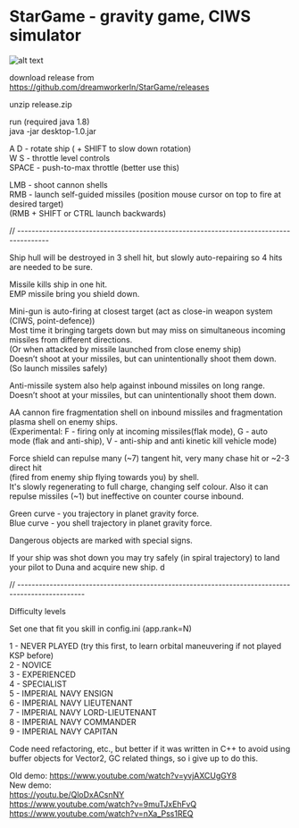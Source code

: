 # StarGame - gravity game, CIWS simulator

![alt text](https://i.ibb.co/mqDpWS4/StarGame.png)

download release from  
https://github.com/dreamworkerln/StarGame/releases

unzip
release.zip 

run (required java 1.8)  
java -jar desktop-1.0.jar  



A D - rotate ship ( + SHIFT to slow down rotation)  
W S - throttle level controls  
SPACE  - push-to-max throttle (better use this)  

LMB - shoot cannon shells  
RMB - launch self-guided missiles (position mouse cursor on top to fire at desired target)  
      (RMB + SHIFT or CTRL launch backwards)  


// ---------------------------------------------------------------------------------------


Ship hull will be destroyed in 3 shell hit, but slowly auto-repairing so 4 hits are needed to be sure.  

Missile kills ship in one hit.  
EMP missile bring you shield down.  

Mini-gun is auto-firing at closest target (act as close-in weapon system (CIWS, point-defence))  
Most time it bringing targets down but may miss on simultaneous incoming missiles from different directions.  
(Or when attacked by missile launched from close enemy ship)  
Doesn’t shoot at your missiles, but can unintentionally shoot them down.  
(So launch missiles safely)  
  
Anti-missile system also help against inbound missiles on long range.  
Doesn’t shoot at your missiles, but can unintentionally shoot them down.  
  
AA cannon fire fragmentation shell on inbound missiles and fragmentation plasma shell on enemy ships.  
(Experimental: F - firing only at incoming missiles(flak mode), G - auto mode (flak and anti-ship), V - anti-ship and anti kinetic kill vehicle mode)  
  
Force shield can repulse many (~7) tangent hit, very many chase hit or ~2-3 direct hit  
(fired from enemy ship flying towards you) by shell.  
It's slowly regenerating to full charge, changing self colour.
Also it can repulse missiles (~1) but ineffective on counter course inbound.  
  
Green curve - you trajectory in planet gravity force.  
Blue curve - you shell trajectory in planet gravity force.  
  
Dangerous objects are marked with special signs.  
  
If your ship was shot down you may try safely (in spiral trajectory)
to land your pilot to Duna and acquire new ship.  d

// -------------------------------------------------------------------------------------------------


Difficulty levels  

Set one that fit you skill in config.ini (app.rank=N)

1 - NEVER PLAYED (try this first, to learn orbital maneuvering if not played KSP before)  
2 - NOVICE  
3 - EXPERIENCED  
4 - SPECIALIST  
5 - IMPERIAL NAVY ENSIGN  
6 - IMPERIAL NAVY LIEUTENANT  
7 - IMPERIAL NAVY LORD-LIEUTENANT  
8 - IMPERIAL NAVY COMMANDER  
9 - IMPERIAL NAVY CAPITAN  


Code need refactoring, etc., but better if it was written in C++ to avoid using buffer objects for Vector2, 
GC related things, so i give up to do this.   

Old demo: https://www.youtube.com/watch?v=yvjAXCUgGY8  
New demo:   
https://youtu.be/QloDxACsnNY  
https://www.youtube.com/watch?v=9muTJxEhFvQ  
https://www.youtube.com/watch?v=nXa_Pss1REQ  
